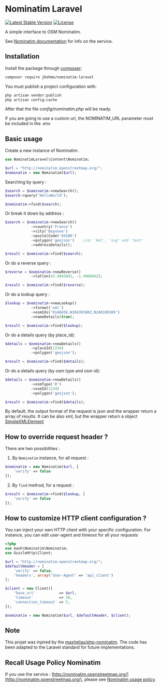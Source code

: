 Nominatim Laravel
================
[![Latest Stable Version](https://poser.pugx.org/jbohme/nominatim-laravel/v)](//packagist.org/packages/jbohme/nominatim-laravel)
[![License](https://poser.pugx.org/jbohme/nominatim-laravel/license)](//packagist.org/packages/jbohme/nominatim-laravel)

A simple interface to OSM Nominatim.


See [Nominatim documentation](http://wiki.openstreetmap.org/wiki/Nominatim) for info on the service.

Installation
------------

Install the package through [composer](http://getcomposer.org):

```bash
composer require jbohme/nominatim-laravel
```
You must publish a project configuration with:

```bash
php artisan vendor:publish
php artisan config:cache
```
After that the file *config/nominatim.php* will be ready.

If you are going to use a custom url, the NOMINATIM_URL parameter must be included in the .env

Basic usage
-----------

Create a new instance of Nominatim.

```php
use NominatimLaravel\Content\Nominatim;

$url = "http://nominatim.openstreetmap.org/";
$nominatim = new Nominatim($url);
```

Searching by query :

```php
$search = $nominatim->newSearch();
$search->query('HelloWorld');

$nominatim->find($search);
```

Or break it down by address :

```php
$search = $nominatim->newSearch()
            ->country('France')
            ->city('Bayonne')
            ->postalCode('64100')
            ->polygon('geojson')    //or 'kml', 'svg' and 'text'
            ->addressDetails();

$result = $nominatim->find($search);
```

Or do a reverse query :

```php
$reverse = $nominatim->newReverse()
            ->latlon(43.4843941, -1.4960842);

$result = $nominatim->find($reverse);
```

Or do a lookup query :

```php
$lookup = $nominatim->newLookup()
            ->format('xml')
            ->osmIds('R146656,W104393803,N240109189')
            ->nameDetails(true);

$result = $nominatim->find($lookup);
```

Or do a details query (by place_id):

```php
$details = $nominatim->newDetails()
            ->placeId(1234)
            ->polygon('geojson');

$result = $nominatim->find($details);
```

Or do a details query (by osm type and osm id):

```php
$details = $nominatim->newDetails()
            ->osmType('R')
            ->osmId(1234)
            ->polygon('geojson');

$result = $nominatim->find($details);
```

By default, the output format of the request is json and the wrapper return a array of results. 
It can be also xml, but the wrapper return a object [SimpleXMLElement](http://php.net/manual/fr/simplexml.examples-basic.php)

How to override request header ?
--------------------------------

There are two possibilities :

1. By `Nominatim` instance, for all request :
```php
$nominatim = new Nominatim($url, [
    'verify' => false
]);
```
2. By `find` method, for a request :
````php
$result = $nominatim->find($lookup, [
    'verify' => false
]);
````

How to customize HTTP client configuration ?
--------------------------------------------

You can inject your own HTTP client with your specific configuration. For instance, you can edit user-agent and timeout for all your requests

```php
<?php
use maxh\Nominatim\Nominatim;
use GuzzleHttp\Client;

$url = "http://nominatim.openstreetmap.org/";
$defaultHeader = [
    'verify' => false,
    'headers', array('User-Agent' => 'api_client')
];

$client = new Client([
    'base_uri'           => $url,
    'timeout'            => 30,
    'connection_timeout' => 5,
]);

$nominatim = new Nominatim($url, $defaultHeader, $client);
```

Note
----

This projet was inpired by the [maxhelias/php-nominatim](https://github.com/maxhelias/php-nominatim).
The code has been adapted to the Laravel standard for future implementations.

Recall Usage Policy Nominatim 
-----------------------------

If you use the service : [http://nominatim.openstreetmap.org/](http://nominatim.openstreetmap.org/), please see [Nominatim usage policy](http://wiki.openstreetmap.org/wiki/Nominatim_usage_policy).

